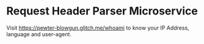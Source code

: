 # Request Header Parser Microservice

Visit https://pewter-blowgun.glitch.me/whoami to know your IP Address,
language and user-agent.
